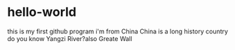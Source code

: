 # hello-world
this is my first github program
i'm from China
China is a long history country
do you know Yangzi River?also Greate Wall
